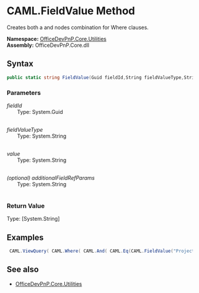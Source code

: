 # CAML.FieldValue Method  
Creates both a <FieldRef> and <Value> nodes combination for Where clauses.  

**Namespace:** [OfficeDevPnP.Core.Utilities](OfficeDevPnP.Core.Utilities.md)  
**Assembly:** OfficeDevPnP.Core.dll  
## Syntax
```C#
public static string FieldValue(Guid fieldId,String fieldValueType,String value,String additionalFieldRefParams)
```
### Parameters
*fieldId*  
&emsp;&emsp;Type: System.Guid  
&emsp;&emsp;  
  
*fieldValueType*  
&emsp;&emsp;Type: System.String  
&emsp;&emsp;  
  
*value*  
&emsp;&emsp;Type: System.String  
&emsp;&emsp;  
  
*(optional) additionalFieldRefParams*  
&emsp;&emsp;Type: System.String  
&emsp;&emsp;  
  
### Return Value
Type: [System.String]  


## Examples
```C#
 CAML.ViewQuery( CAML.Where( CAML.And( CAML.Eq(CAML.FieldValue("Project", "Integer", "{0}")), CAML.Geq(CAML.FieldValue("StartDate","DateTime", CAML.Today())) ) ), CAML.OrderBy( new OrderByField("StartDate", false), new OrderByField("Title") ), rowLimit: 5 ); 
```

## See also
- [OfficeDevPnP.Core.Utilities](OfficeDevPnP.Core.Utilities.md)

